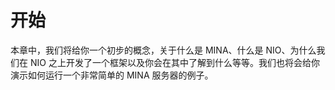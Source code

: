 开始
====

本章中，我们将给你一个初步的概念，关于什么是 MINA、什么是 NIO、为什么我们在 NIO 之上开发了一个框架以及你会在其中了解到什么等等。我们也将会给你演示如何运行一个非常简单的 MINA 服务器的例子。

